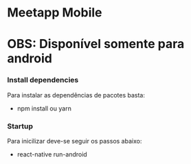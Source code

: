 # Meetapp Mobile

# OBS: Disponível somente para android

### Install dependencies

Para instalar as dependências de pacotes basta:

- npm install ou yarn

### Startup

Para inicilizar deve-se seguir os passos abaixo:

- react-native run-android

